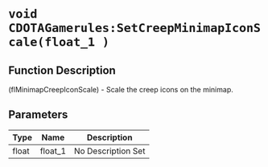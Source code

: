# `void CDOTAGamerules:SetCreepMinimapIconScale(float_1 )`
## Function Description
(flMinimapCreepIconScale) - Scale the creep icons on the minimap.
## Parameters
Type|Name|Description
--|--|--
float|float_1|No Description Set
